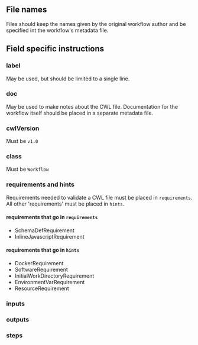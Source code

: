 ## File names

Files should keep the names given by the original workflow author and be specified int the workflow's metadata file.

## Field specific instructions

### label

May be used, but should be limited to a single line.

### doc

May be used to make notes about the CWL file.  Documentation for the workflow itself should be placed in 
a separate metadata file.

### cwlVersion

Must be `v1.0`

### class

Must be `Workflow`

### requirements and hints

Requirements needed to validate a CWL file must be placed in `requirements`. All other 'requirements'
must be placed in `hints`.

#### requirements that go in `requirements`

- SchemaDefRequirement
- InlineJavascriptRequirement

#### requirements that go in `hints`

- DockerRequirement
- SoftwareRequirement
- InitialWorkDirectoryRequirement
- EnvironmentVarRequirement
- ResourceRequirement

### inputs

### outputs

### steps